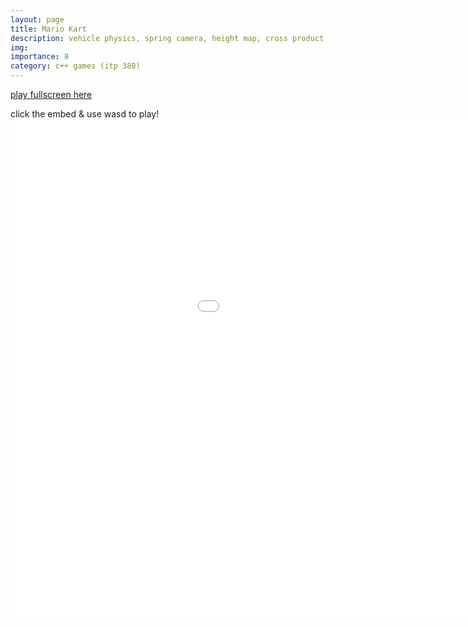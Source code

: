 ```yaml
---
layout: page
title: Mario Kart
description: vehicle physics, spring camera, height map, cross product
img:
importance: 8
category: c++ games (itp 380)
---
```


<a href="../../games/mario_kart.html" target="_blank">play fullscreen here</a>

click the embed & use wasd to play!
<embed type="text/html" src="../../games/mario_kart.html"  width="1200" height="800">
